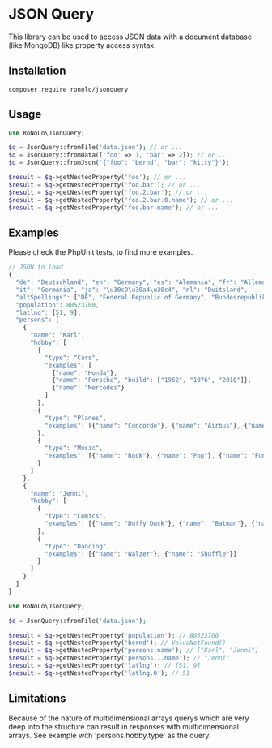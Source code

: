 # JSON Query

This library can be used to access JSON data with a document database (like MongoDB) like property access syntax.

## Installation

```
composer require ronolo/jsonquery
```

## Usage

```php
use RoNoLo\JsonQuery;

$q = JsonQuery::fromFile('data.json'); // or ...
$q = JsonQuery::fromData(['foo' => 1, 'bar' => 2]); // or ...
$q = JsonQuery::fromJson('{"foo": "bernd", "bar": "kitty"}');

$result = $q->getNestedProperty('foo'); // or ...
$result = $q->getNestedProperty('foo.bar'); // or ...
$result = $q->getNestedProperty('foo.2.bar'); // or ...
$result = $q->getNestedProperty('foo.2.bar.0.name'); // or ...
$result = $q->getNestedProperty('foo.bar.name'); // or ...
```

## Examples

Please check the PhpUnit tests, to find more examples.

```javascript
// JSON to load
{
  "de": "Deutschland", "en": "Germany", "es": "Alemania", "fr": "Allemagne",
  "it": "Germania", "ja": "\u30c9\u30a4\u30c4", "nl": "Duitsland",
  "altSpellings": ["DE", "Federal Republic of Germany", "Bundesrepublik Deutschland"],
  "population": 80523700,
  "latlng": [51, 9],
  "persons": [
    {
      "name": "Karl",
      "hobby": [
        {
          "type": "Cars",
          "examples": [
            {"name": "Honda"},
            {"name": "Porsche", "build": ["1962", "1976", "2010"]},
            {"name": "Mercedes"}
          ]
        },
        {
          "type": "Planes",
          "examples": [{"name": "Concorde"}, {"name": "Airbus"}, {"name": "Tupolev"}]
        },
        {
          "type": "Music",
          "examples": [{"name": "Rock"}, {"name": "Pop"}, {"name": "Funk"}]
        }
      ]
    },
    {
      "name": "Jenni",
      "hobby": [
        {
          "type": "Comics",
          "examples": [{"name": "Duffy Duck"}, {"name": "Batman"}, {"name": "Superman"}]
        },
        {
          "type": "Dancing",
          "examples": [{"name": "Walzer"}, {"name": "Shuffle"}]
        }
      ]
    }
  ]
}
```
 
```php
use RoNoLo\JsonQuery;

$q = JsonQuery::fromFile('data.json');

$result = $q->getNestedProperty('population'); // 80523700
$result = $q->getNestedProperty('bernd'); // ValueNotFound()
$result = $q->getNestedProperty('persons.name'); // ["Karl", "Jenni"]
$result = $q->getNestedProperty('persons.1.name'); // "Jenni"
$result = $q->getNestedProperty('latlng'); // [51, 9]
$result = $q->getNestedProperty('latlng.0'); // 51
```
## Limitations

Because of the nature of multidimensional arrays querys which are very deep into the structure 
can result in responses with multidimensional arrays. See example with 'persons.hobby.type' as 
the query. 

